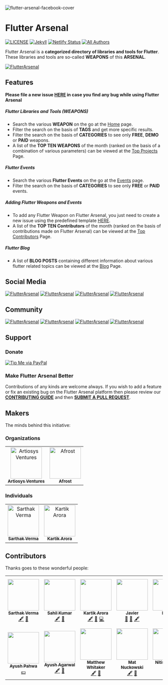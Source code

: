 ![flutter-arsenal-facebook-cover](https://user-images.githubusercontent.com/20480867/60738493-265e8300-9f7c-11e9-8a1f-4ec36ba4e4e1.jpg)

# Flutter Arsenal
[![LICENSE](https://img.shields.io/github/license/karx/FlutterArsenal.svg)](https://raw.githubusercontent.com/karx/homepage/master/LICENSE)
[![Jekyll](https://img.shields.io/badge/jekyll-%3E%3D%203.6-blue.svg)](https://jekyllrb.com/)
[![Netlify Status](https://api.netlify.com/api/v1/badges/f76ec8e6-bff9-4717-8446-226d701def0c/deploy-status)](https://app.netlify.com/sites/flutterarsenal/deploys)
[![All Authors](https://img.shields.io/badge/all_contributors-2-orange.svg?style=flat-square)](#contributors) 

Flutter Arsenal is a **categorized directory of libraries and tools for Flutter**. These libraries and tools are so-called **WEAPONS** of this **ARSENAL**.

[![FlutterArsenal](https://img.shields.io/badge/Flutter%20Arsenal-Visit%20Website-5e72e4.svg)](https://www.flutterarsenal.com/)

## Features

**Please file a new issue [HERE](https://github.com/flutterarsenal/FlutterArsenal/issues/new?template=bug_report.md) in case you find any bug while using Flutter Arsenal**

##### Flutter Libraries and Tools (WEAPONS)

  - Search the various **WEAPON** on the go at the [Home](https://www.flutterarsenal.com) page.
  - Filter the search on the basis of **TAGS** and get more specific results.
  - Filter the search on the basis of **CATEGORIES** to see only **FREE**, **DEMO** or **PAID** weapons.
  - A list of the **TOP TEN WEAPONS** of the month (ranked on the basis of a combination of various parameters) can be viewed at the [Top Projects](https://www.flutterarsenal.com/top-projects) Page.
  

##### Flutter Events

  - Search the various **Flutter Events** on the go at the [Events](https://www.flutterarsenal.com/events) page.
  - Filter the search on the basis of **CATEGORIES** to see only **FREE** or **PAID** events.

##### Adding Flutter Weapons and Events

  - To add any Flutter Weapon on Flutter Arsenal, you just need to create a new issue using the predefined template [HERE](https://github.com/flutterarsenal/FlutterArsenal/issues/new?assignees=&labels=project-request&template=request-to-add-project-to-flutterarsenal.md&title=%5BRequest%5D+Awesome+Flutter+Project).
  - A list of the **TOP TEN Contributors** of the month (ranked on the basis of contributions made on Flutter Arsenal) can be viewed at the [Top Contributors](https://www.flutterarsenal.com/top-contributors) Page.


##### Flutter Blog

  - A list of **BLOG POSTS** containing different information about various flutter related topics can be viewed at the [Blog](https://www.flutterarsenal.com/blog) Page.


## Social Media
[![FlutterArsenal](https://img.shields.io/badge/Facebook%20Page-Like-3b5998.svg)](https://www.facebook.com/flutterarsenal) [![FlutterArsenal](https://img.shields.io/badge/Twitter-Follow-blue.svg)](https://twitter.com/flutterarsenal) [![FlutterArsenal](https://img.shields.io/badge/Instagram-Follow-orange.svg
)](https://www.instagram.com/flutterarsenal/) [![FlutterArsenal](https://img.shields.io/badge/Github-Star-000000.svg
)](https://github.com/IAmSarthakVerma/FlutterArsenal)

## Community
[![FlutterArsenal](https://img.shields.io/badge/Facebook%20Group-Join-3b5998.svg)](https://www.facebook.com/groups/flutterarsenal) [![FlutterArsenal](https://img.shields.io/badge/Telegram%20Group-Join-0088cc.svg
)](https://t.me/joinchat/MmgLoRScpdd4-hXydA4MWw) [![FlutterArsenal](https://img.shields.io/badge/Discord-Join-000000.svg
)](https://discord.gg/YPn8fpa) [![FlutterArsenal](https://img.shields.io/badge/WhatsApp%20Group-Join-25D366.svg)](https://chat.whatsapp.com/LO4pNp5k2K0EStVdmRmtxK)


## Support

### Donate

[![Tip Me via PayPal](https://img.shields.io/badge/PayPal-TIP%20ME-green.svg?logo=paypal)](https://www.paypal.me/karx01)


### Make Flutter Arsenal Better

Contributions of any kinds are welcome always. If you wish to add a feature or fix an existing bug on the Flutter Arsenal platform then please review our [**CONTRIBUTING GUIDE**](https://github.com/IAmSarthakVerma/FlutterArsenal/blob/master/CONTRIBUTING.md) and then [**SUBMIT A PULL REQUEST**](https://github.com/iamsarthakverma/flutterarsenal/pulls).

## Makers
The minds behind this initiative:


### Organizations

<table>
   <tr>
     <td align="center"><a href="https://artiosys.com/"><img src="http://artiosys.com/wp-content/uploads/2018/05/artiosys_logo.png" width="100px;" alt="Artiosys Ventures"/><br /><sub><b>Artiosys Ventures</b></sub></a><br /></td>
      <td align="center"><a href="https://afrost.org/"><img src="https://afrost.org/img/logo.png" width="100px;" alt="Afrost"/><br /><sub><b>Afrost</b></sub></a><br /></td>
   </tr>
</table>



### Individuals

<table>
  <tr>
	      <td align="center"><a href="https://github.com/IAmSarthakVerma"><img src="https://avatars3.githubusercontent.com/u/20480867?s=400&v=4" width="100px;" alt="Sarthak Verma"/><br /><sub><b>Sarthak Verma</b></sub></a><br /></td>
	      <td align="center"><a href="https://akriya.co.in"><img src="https://avatars2.githubusercontent.com/u/7826138?v=4" width="100px;" alt="Kartik Arora"/><br /><sub><b>Kartik Arora</b></sub></a><br /></td>
	   </tr>
</table>


## Contributors

Thanks goes to these wonderful people:

<!-- ALL-CONTRIBUTORS-LIST:START - Do not remove or modify this section -->
<!-- prettier-ignore-start -->
<!-- markdownlint-disable -->
<table>
  <tr>
    <td align="center"><a href="https://github.com/IAmSarthakVerma"><img src="https://avatars3.githubusercontent.com/u/20480867?s=400&v=4" width="100px;" alt=""/><br /><sub><b>Sarthak Verma</b></sub></a><br /><a href="#content-iamsarthakverma" title="Content">🖋</a> <a href="#ideas-iamsarthakverma" title="Ideas, Planning, & Feedback">🤔</a></td>
    <td align="center"><a href="http://www.linkedin.com/in/xsahil03x"><img src="https://avatars2.githubusercontent.com/u/25670178?v=4" width="100px;" alt=""/><br /><sub><b>Sahil Kumar</b></sub></a><br /><a href="#content-xsahil03x" title="Content">🖋</a> <a href="#ideas-xsahil03x" title="Ideas, Planning, & Feedback">🤔</a></td>
    <td align="center"><a href="https://akriya.co.in"><img src="https://avatars2.githubusercontent.com/u/7826138?v=4" width="100px;" alt=""/><br /><sub><b>Kartik Arora</b></sub></a><br /><a href="#content-karx" title="Content">🖋</a> <a href="#ideas-karx" title="Ideas, Planning, & Feedback">🤔</a> <a href="https://github.com/flutterarsenal/FlutterArsenal/commits?author=karx" title="Code">💻</a></td>
    <td align="center"><a href="https://github.com/javico2609"><img src="https://avatars0.githubusercontent.com/u/12940555?v=4" width="100px;" alt=""/><br /><sub><b>Javier</b></sub></a><br /><a href="#tool-javico2609" title="Tools">🔧</a> <a href="#ideas-javico2609" title="Ideas, Planning, & Feedback">🤔</a> <a href="#content-javico2609" title="Content">🖋</a></td>
    <td align="center"><a href="http://caraujo.me"><img src="https://avatars1.githubusercontent.com/u/6718144?v=4" width="100px;" alt=""/><br /><sub><b>Renan</b></sub></a><br /><a href="#content-renancaraujo" title="Content">🖋</a> <a href="#ideas-renancaraujo" title="Ideas, Planning, & Feedback">🤔</a></td>
    <td align="center"><a href="https://vincenttam.gitlab.io/"><img src="https://avatars0.githubusercontent.com/u/5748535?v=4" width="100px;" alt=""/><br /><sub><b>Vincent Tam</b></sub></a><br /><a href="https://github.com/flutterarsenal/FlutterArsenal/issues?q=author%3AVincentTam" title="Bug reports">🐛</a> <a href="https://github.com/flutterarsenal/FlutterArsenal/commits?author=VincentTam" title="Code">💻</a></td>
    <td align="center"><a href="http://accountSuspendedDueToInsufficientBalance"><img src="https://avatars2.githubusercontent.com/u/43071332?v=4" width="100px;" alt=""/><br /><sub><b>MANOJ KUMAWAT</b></sub></a><br /><a href="#content-manojkumawat003" title="Content">🖋</a> <a href="#ideas-manojkumawat003" title="Ideas, Planning, & Feedback">🤔</a></td>
  </tr>
  <tr>
    <td align="center"><a href="http://www.ayushpahwa.me"><img src="https://avatars3.githubusercontent.com/u/8526215?v=4" width="100px;" alt=""/><br /><sub><b>Ayush Pahwa</b></sub></a><br /><a href="#financial-ayushpahwa" title="Financial">💵</a></td>
    <td align="center"><a href="https://ayushagarwal.ml"><img src="https://avatars2.githubusercontent.com/u/34043023?v=4" width="100px;" alt=""/><br /><sub><b>Ayush Agarwal</b></sub></a><br /><a href="#content-aagarwal1012" title="Content">🖋</a> <a href="#ideas-aagarwal1012" title="Ideas, Planning, & Feedback">🤔</a></td>
    <td align="center"><a href="https://matthewwhitaker.me"><img src="https://avatars3.githubusercontent.com/u/19274761?v=4" width="100px;" alt=""/><br /><sub><b>Matthew Whitaker</b></sub></a><br /><a href="#content-Sub6Resources" title="Content">🖋</a> <a href="#ideas-Sub6Resources" title="Ideas, Planning, & Feedback">🤔</a></td>
    <td align="center"><a href="http://www.nuckowski.com"><img src="https://avatars2.githubusercontent.com/u/3390107?v=4" width="100px;" alt=""/><br /><sub><b>Mat Nuckowski</b></sub></a><br /><a href="#content-matthewfx" title="Content">🖋</a> <a href="#ideas-matthewfx" title="Ideas, Planning, & Feedback">🤔</a></td>
    <td align="center"><a href="https://www.youtube.com/c/NitishKumarSingh"><img src="https://avatars2.githubusercontent.com/u/15886737?v=4" width="100px;" alt=""/><br /><sub><b>Nitish Kumar Singh</b></sub></a><br /><a href="https://github.com/flutterarsenal/FlutterArsenal/commits?author=nitishk72" title="Code">💻</a></td>
  </tr>
</table>

<!-- markdownlint-enable -->
<!-- prettier-ignore-end -->
<!-- ALL-CONTRIBUTORS-LIST:END -->



